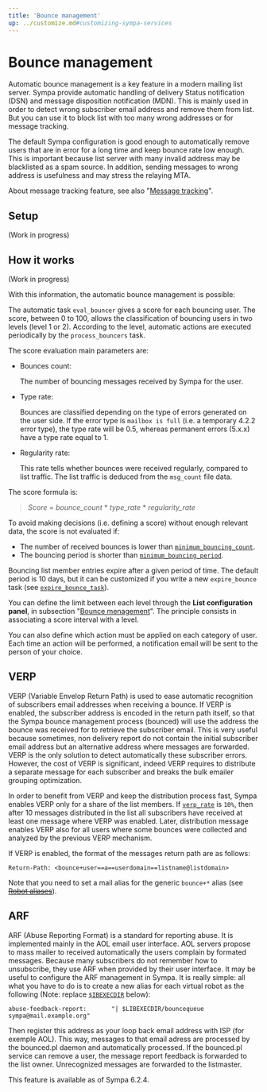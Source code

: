 ```yaml
---
title: 'Bounce management'
up: ../customize.md#customizing-sympa-services
---
```


Bounce management
=================

Automatic bounce management is a key feature in a modern mailing list server. Sympa provide automatic handling of delivery Status notification (DSN) and message disposition notification (MDN). This is mainly used in order to detect wrong subscriber email address and remove them from list. But you can use it to block list with too many wrong addresses or for message tracking.

The default Sympa configuration is good enough to automatically remove users that are in error for a long time and keep bounce rate low enough. This is important because list server with many invalid address may be blacklisted as a spam source. In addition, sending messages to wrong address is usefulness and may stress the relaying MTA.

About message tracking feature, see also "[Message tracking](../customize/message-tracking.md)".

Setup
-----

(Work in progress)

How it works
------------

(Work in progress)

With this information, the automatic bounce management is possible:

The automatic task `eval_bouncer` gives a score for each bouncing user. The score, between 0 to 100, allows the classification of bouncing users in two levels (level 1 or 2). According to the level, automatic actions are executed periodically by the `process_bouncers` task.

The score evaluation main parameters are:

  - Bounces count:

    The number of bouncing messages received by Sympa for the user.

  - Type rate:

    Bounces are classified depending on the type of errors generated on the user side. If the error type is `mailbox is full` (i.e. a temporary 4.2.2 error type), the type rate will be 0.5, whereas permanent errors (5.x.x) have a type rate equal to 1.

  - Regularity rate:

    This rate tells whether bounces were received regularly, compared to list traffic. The list traffic is deduced from the `msg_count` file data.

The score formula is:
> *Score* = *bounce_count* * *type_rate* * *regularity_rate*

To avoid making decisions (i.e. defining a score) without enough relevant data, the score is not evaluated if:

  - The number of received bounces is lower than [`minimum_bouncing_count`](../man/sympa.conf.5.md#minimum_bouncing_count).
  - The bouncing period is shorter than [`minimum_bouncing_period`](../man/sympa.conf.5.md#minimum_bouncing_period).

Bouncing list member entries expire after a given period of time. The default period is 10 days, but it can be customized if you write a new `expire_bounce` task (see [`expire_bounce_task`](../man/sympa.conf.5.md#expire_bounce_task)).

You can define the limit between each level through the **List configuration panel**, in subsection "[Bounce menagement](../man/list_config.5.md#bouncers_level1)". The principle consists in associating a score interval with a level.

You can also define which action must be applied on each category of user. Each time an action will be performed, a notification email will be sent to the person of your choice.

VERP
----

VERP (Variable Envelop Return Path) is used to ease automatic recognition of subscribers email addresses when receiving a bounce. If VERP is enabled, the subscriber address is encoded in the return path itself, so that the Sympa bounce management process (bounced) will use the address the bounce was received for to retrieve the subscriber email. This is very useful because sometimes, non delivery report do not contain the initial subscriber email address but an alternative address where messages are forwarded. VERP is the only solution to detect automatically these subscriber errors. However, the cost of VERP is significant, indeed VERP requires to distribute a separate message for each subscriber and breaks the bulk emailer grouping optimization.

In order to benefit from VERP and keep the distribution process fast, Sympa enables VERP only for a share of the list members. If [`verp_rate`](../man/sympa.conf.5.md#verp_rate) is `10%`, then after 10 messages distributed in the list all subscribers have received at least one message where VERP was enabled. Later, distribution message enables VERP also for all users where some bounces were collected and analyzed by the previous VERP mechanism.

If VERP is enabled, the format of the messages return path are as follows:
``` code
Return-Path: <bounce+user==a==userdomain==listname@listdomain>
```
Note that you need to set a mail alias for the generic `bounce+*` alias (see ~~[Robot aliases](/manual/mail-aliases#robot_aliases)~~).

ARF
---

ARF (Abuse Reporting Format) is a standard for reporting abuse. It is implemented mainly in the AOL email user interface. AOL servers propose to mass mailer to received automatically the users complain by formated messages. Because many subscribers do not remember how to unsubscribe, they use ARF when provided by their user interface. It may be useful to configure the ARF management in Sympa. It is really simple: all what you have to do is to create a new alias for each virtual robot as the following (Note:
replace [``$IBEXECDIR``](../layout.md#libexecdir) below):

``` code
abuse-feedback-report:       "| $LIBEXECDIR/bouncequeue sympa@mail.example.org"
```

Then register this address as your loop back email address with ISP (for exemple AOL). This way, messages to that email adress are processed by the bounced.pl daemon and automatically processed. If the bounced.pl service can remove a user, the message report feedback is forwarded to the list owner. Unrecognized messages are forwarded to the listmaster.

This feature is available as of Sympa 6.2.4.
